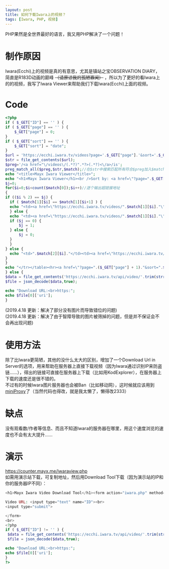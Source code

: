 ```yaml
---
layout: post
title: 如何下载Iwara上的视频？
tags: [Iwara, PHP, 视频]
---
```


  PHP果然是全世界最好的语言，我又用PHP解决了一个问题！<!--more--> 
  
# 制作原因
  Iwara(Ecchi)上的视频是真的有意思，尤其是镇站之宝OBSERVATION DIARY，简直是R183D动画的巅峰 ~~（请原谅我的孤陋寡闻）~~ ，所以为了更好的看Iwara上的的视频，我写了Iwara Viewer来帮助我们下载Iwara(Ecchi)上面的视频。

# Code
```php
<?php
if ( $_GET["ID"] == '' ) {
if ( $_GET["page"] == '' ) {
    $_GET["page"] = 0;
}
if ( $_GET["sort"] == '' ) {
    $_GET["sort"] = "date";
}
$url = 'https://ecchi.iwara.tv/videos?page='.$_GET["page"].'&sort='.$_GET["sort"];
$str = file_get_contents($url);
$preg='/<a href="\/videos\/(.*?)".*?>(.*?)<\/a>/is';
preg_match_all($preg,$str,$match);//在$str中搜索匹配所有符合$preg加入$match中
echo "<title>Mayx Iwara Viewer</title>";
echo "<h1>Mayx Iwara Viewer</h1><br />Sort by: <a href=\"?page=".$_GET["page"]."&sort=date\">Date</a> <a href=\"?page=".$_GET["page"]."&sort=views\">Views</a> <a href=\"?page=".$_GET["page"]."&sort=likes\">Likes</a><hr /><table border=\"1\"><tr>";
$j=0;
for($i=0;$i<count($match[0]);$i++)//逐个输出超链接地址
{
if (($i % 2) == $j) {
  if ( $match[1][$i] == $match[1][$i+1] ) {
  echo "<td><a href=\"https://ecchi.iwara.tv/videos/".$match[1][$i]."\">".$match[2][$i]."</a></td>";
  } else {
  echo "<td><a href=\"https://ecchi.iwara.tv/videos/".$match[1][$i]."\">No Image</a></td><td>".$match[2][$i]."</td><td><a href=\"https://ecchi.iwara.tv/videos/".$match[1][$i]."\">View in Iwara</a><br><a href=\"?ID=https://ecchi.iwara.tv/videos/".$match[1][$i]."\">Download Url in Server</a></td></tr><tr>";
  if ($j == 0) {
      $j = 1;
  } else {
      $j = 0;
  }
  }
} else {
  echo "<td>".$match[2][$i]."</td><td><a href=\"https://ecchi.iwara.tv/videos/".$match[1][$i]."\">View in Iwara</a><br><a href=\"?ID=https://ecchi.iwara.tv/videos/".$match[1][$i]."\">Download Url in Server</a></td></tr><tr>";
}
}
echo "</tr></table><hr><a href=\"?page=".($_GET["page"] + 1)."&sort=".$_GET["sort"]."\" >Next Page</a>";
} else {
$data = file_get_contents('https://ecchi.iwara.tv/api/video/'.trim(strrchr($_GET["ID"], '/'),'/'));
$file = json_decode($data,true);

echo "Download URL:<br>https:";
echo $file[0]['uri'];
}
```
(2019.4.18 更新：解决了部分没有图片而导致错位的问题)   
(2019.4.18 更新：解决了由于智障导致的图片被筛掉的问题，但是并不保证会不会再出现问题)

# 使用方法
 除了比Iwara更简陋，其他的没什么太大的区别，增加了一个Download Url in Server的选项，用来帮助在服务器上直接下载视频（因为Iwara通过识别IP来防盗链……），得出的链接可直接在服务器上下载（比如用KodExplorer），在服务器上下载的速度还是很不错的。   
 不过有的时候Iwara图片服务器也会被Ban（比如移动网），这时候就应该用到[miniProxy](https://github.com/joshdick/miniProxy)了（当然代码也得改，就是我太懒了，懒得改2333）
 
# 缺点
 没有观看数/作者等信息、而且不知道Iwara的服务器在哪里，用这个速度浏览的速度也不会有太大提升……

# 演示
  <https://counter.mayx.me/iwaraview.php>   
  如需用演示站下载，可复制地址，然后用Download Tool下载（因为演示站的IP和你的服务器IP不同）：
```php
<h1>Mayx Iwara Video Download Tool</h1><form action="iwara.php" method="get" >

Video URL: <input type="text" name="ID"><br>
<input type="submit">

</form>
<br>
<?php
if ( $_GET["ID"] != '' ) {
 $data = file_get_contents('https://ecchi.iwara.tv/api/video/'.trim(strrchr($_GET["ID"], '/'),'/'));
 $file = json_decode($data,true);

echo "Download URL:<br>https:";
echo $file[0]['uri'];
}
?>
```
